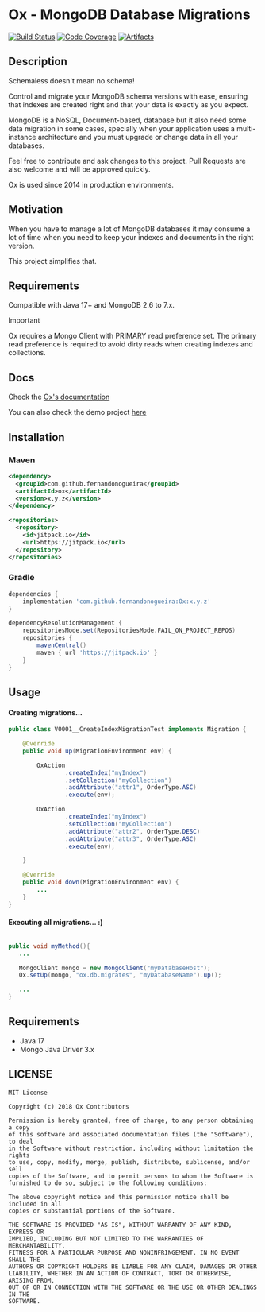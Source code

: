 Ox - MongoDB Database Migrations
===================

[![Build Status][build-badge]][build-badge-url] [![Code Coverage][codecov-badge]][codecov-url] [![Artifacts][jitpack-badge]][jitpack-url]

## Description
Schemaless doesn't mean no schema!

Control and migrate your MongoDB schema versions with ease, ensuring that indexes are created right and that your data is exactly as you expect.

MongoDB is a NoSQL, Document-based, database but it also need some data migration in some cases, specially 
when your application uses a multi-instance architecture and you must upgrade or change data in all your databases.

Feel free to contribute and ask changes to this project.
Pull Requests are also welcome and will be approved quickly.

Ox is used since 2014 in production environments.

## Motivation

When you have to manage a lot of MongoDB databases it may consume a lot of time when you need to keep your indexes and documents in the right version.

This project simplifies that. 

## Requirements

Compatible with Java 17+ and MongoDB 2.6 to 7.x.

> [!IMPORTANT]
> Ox requires a Mongo Client with PRIMARY read preference set.
> The primary read preference is required to avoid dirty reads when creating indexes and collections.

## Docs
Check the [Ox's documentation](http://ox.readthedocs.io/en/latest/)

You can also check the demo project [here](https://github.com/fernandonogueira/ox-example)

## Installation

### Maven

```xml
<dependency>
  <groupId>com.github.fernandonogueira</groupId>
  <artifactId>ox</artifactId>
  <version>x.y.z</version>
</dependency>

<repositories>
  <repository>
    <id>jitpack.io</id>
    <url>https://jitpack.io</url>
  </repository>
</repositories>
```

### Gradle

```groovy
dependencies {
    implementation 'com.github.fernandonogueira:Ox:x.y.z'
}

dependencyResolutionManagement {
    repositoriesMode.set(RepositoriesMode.FAIL_ON_PROJECT_REPOS)
    repositories {
        mavenCentral()
        maven { url 'https://jitpack.io' }
    }
}
```


## Usage

#### Creating migrations...

```java
public class V0001__CreateIndexMigrationTest implements Migration {

    @Override
    public void up(MigrationEnvironment env) {

        OxAction
                .createIndex("myIndex")
                .setCollection("myCollection")
                .addAttribute("attr1", OrderType.ASC)
                .execute(env);

        OxAction
                .createIndex("myIndex")
                .setCollection("myCollection")
                .addAttribute("attr2", OrderType.DESC)
                .addAttribute("attr3", OrderType.ASC)
                .execute(env);

    }

    @Override
    public void down(MigrationEnvironment env) {
        ...
    }
}
```

#### Executing all migrations... :)


```java

public void myMethod(){
   ...

   MongoClient mongo = new MongoClient("myDatabaseHost");
   Ox.setUp(mongo, "ox.db.migrates", "myDatabaseName").up();

   ...
}

```

## Requirements

- Java 17
- Mongo Java Driver 3.x

## LICENSE

```
MIT License

Copyright (c) 2018 Ox Contributors

Permission is hereby granted, free of charge, to any person obtaining a copy
of this software and associated documentation files (the "Software"), to deal
in the Software without restriction, including without limitation the rights
to use, copy, modify, merge, publish, distribute, sublicense, and/or sell
copies of the Software, and to permit persons to whom the Software is
furnished to do so, subject to the following conditions:

The above copyright notice and this permission notice shall be included in all
copies or substantial portions of the Software.

THE SOFTWARE IS PROVIDED "AS IS", WITHOUT WARRANTY OF ANY KIND, EXPRESS OR
IMPLIED, INCLUDING BUT NOT LIMITED TO THE WARRANTIES OF MERCHANTABILITY,
FITNESS FOR A PARTICULAR PURPOSE AND NONINFRINGEMENT. IN NO EVENT SHALL THE
AUTHORS OR COPYRIGHT HOLDERS BE LIABLE FOR ANY CLAIM, DAMAGES OR OTHER
LIABILITY, WHETHER IN AN ACTION OF CONTRACT, TORT OR OTHERWISE, ARISING FROM,
OUT OF OR IN CONNECTION WITH THE SOFTWARE OR THE USE OR OTHER DEALINGS IN THE
SOFTWARE.
```

[codecov-badge]: https://codecov.io/gh/fernandonogueira/Ox/branch/master/graph/badge.svg
[codecov-url]: https://codecov.io/gh/fernandonogueira/Ox
[build-badge]: https://github.com/fernandonogueira/Ox/workflows/Test/badge.svg
[build-badge-url]: https://github.com/fernandonogueira/Ox
[jitpack-badge]: https://jitpack.io/v/fernandonogueira/Ox.svg
[jitpack-url]: https://jitpack.io/#fernandonogueira/Ox
